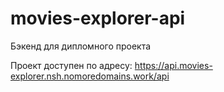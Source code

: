 # movies-explorer-api
Бэкенд для дипломного проекта

Проект доступен по адресу: https://api.movies-explorer.nsh.nomoredomains.work/api
